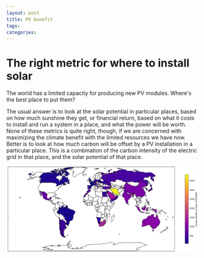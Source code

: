 ```yaml
---
layout: post
title: PV benefit
tags: 
categories: 
---
```


# The right metric for where to install solar

The world has a limited capacity for producing new PV modules. Where's the best place to put them? 

The usual answer is to look at the solar potential in particular places, based on how much sunshine they get, or financial return, based on what it costs to install and run a system in a place, and what the power will be worth. None of these metrics is quite right, though, if we are concerned with maximizing the climate benefit with the limited resources we have now. Better is to look at how much carbon will be offset by a PV installation in a particular place. This is a combination of the carbon intensity of the electric grid in that place, and the solar potential of that place.

![PV potential](/assets/pv_benefit.png)
